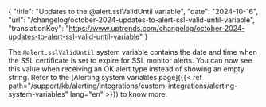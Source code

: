 {
  "title": "Updates to the @‌alert.sslValidUntil variable",
  "date": "2024-10-16",
  "url": "/changelog/october-2024-updates-to-alert-ssl-valid-until-variable",
  "translationKey": "https://www.uptrends.com/changelog/october-2024-updates-to-alert-ssl-valid-until-variable"
}

The `@‌alert.sslValidUntil` system variable contains the date and time when the SSL certificate is set to expire for SSL monitor alerts. You can now see this value when receiving an OK alert type instead of showing an empty string. Refer to the [Alerting system variables page]({{< ref path="/support/kb/alerting/integrations/custom-integrations/alerting-system-variables" lang="en" >}}) to know more.
